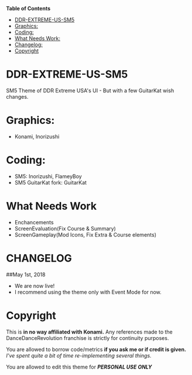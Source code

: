 **Table of Contents**
 * [DDR-EXTREME-US-SM5](#ddr-extreme-us-sm5)
 * [Graphics:](#graphics)
 * [Coding:](#coding)
 * [What Needs Work:](#what-needs-work)
 * [Changelog:](#changelog)
 * [Copyright](#copyright)


# DDR-EXTREME-US-SM5
SM5 Theme of DDR Extreme USA's UI - But with a few GuitarKat wish changes.

Graphics:
============
- Konami, Inorizushi

Coding:
============
 - SM5: Inorizushi, FlameyBoy
 - SM5 GuitarKat fork: GuitarKat

What Needs Work
===========
- Enchancements
- ScreenEvaluation(Fix Course & Summary)
- ScreenGameplay(Mod Icons, Fix Extra & Course elements)

CHANGELOG
============
##May 1st, 2018
- We are now live!
- I recommend using the theme only with Event Mode for now.

Copyright
============
This is **in no way affiliated with Konami.** Any references made to the DanceDanceRevolution franchise is strictly for continuity purposes. 

You are allowed to borrow code/metrics **if you ask me or if credit is given.** *I've spent quite a bit of time re-implementing several things.*

You are allowed to edit this theme for ***PERSONAL USE ONLY***
